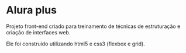 # Alura plus

Projeto front-end criado para treinamento de técnicas de estruturação e criação de interfaces web.

Ele foi construído utilizando html5 e css3 (flexbox e grid).
